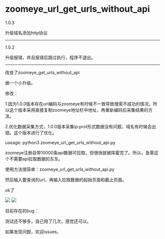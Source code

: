# zoomeye_url_get_urls_without_api



1.0.3

升级域名添加http协议

--------------------------------

1.0.2

升级报错，并且报错后跳过执行，程序不退出。

------------------------------

改良了zoomeye_get_urls_without_api

做一个小升级。

修改：

1.因为1.0.0版本存在url编码与zoomeye有时候不一致导致搜索不成功的情况，所以这个版本采用直接复制zoomeye地址栏中地址，再重新编码后采集结果的方法。

2.优化数据采集方式，1.0.0版本采集ip:prot形式数据没有问题，域名有时候会出错。这个版本进行了优化。



useage: python3 zoomeye_url_get_urls_without_api.py

zoomeye注册自带10000条api数据可拉取，但很快就被挥霍完了。所以，急需这个不需要api拉取数据的东东。

使用方法很简单：zoomeye_url_get_urls_without_api.py

然后输入要查询的url，再输入拉取数据的起始页面和截止页面。

ok了

![](demo1.png)
![](demo2.png)

目前存在的bug：

测试还不够多，自己用了几次，感觉还可以。

如果发现问题，欢迎issues。



